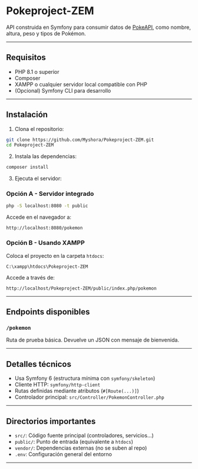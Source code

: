 # Pokeproject-ZEM

API construida en Symfony para consumir datos de [PokeAPI](https://pokeapi.co), como nombre, altura, peso y tipos de Pokémon.

---

## Requisitos

- PHP 8.1 o superior
- Composer
- XAMPP o cualquier servidor local compatible con PHP
- (Opcional) Symfony CLI para desarrollo

---

## Instalación

1. Clona el repositorio:

```bash
git clone https://github.com/Myshora/Pokeproject-ZEM.git
cd Pokeproject-ZEM
```

2. Instala las dependencias:

```bash
composer install
```

3. Ejecuta el servidor:

### Opción A - Servidor integrado

```bash
php -S localhost:8080 -t public
```

Accede en el navegador a:

```
http://localhost:8080/pokemon
```

### Opción B - Usando XAMPP

Coloca el proyecto en la carpeta `htdocs`:

```
C:\xampp\htdocs\Pokeproject-ZEM
```

Accede a través de:

```
http://localhost/Pokeproject-ZEM/public/index.php/pokemon
```

---

## Endpoints disponibles

### `/pokemon`

Ruta de prueba básica. Devuelve un JSON con mensaje de bienvenida.

---

## Detalles técnicos

- Usa Symfony 6 (estructura mínima con `symfony/skeleton`)
- Cliente HTTP: `symfony/http-client`
- Rutas definidas mediante atributos (`#[Route(...)]`)
- Controlador principal: `src/Controller/PokemonController.php`

---

## Directorios importantes

- `src/`: Código fuente principal (controladores, servicios…)
- `public/`: Punto de entrada (equivalente a `htdocs`)
- `vendor/`: Dependencias externas (no se suben al repo)
- `.env`: Configuración general del entorno

---